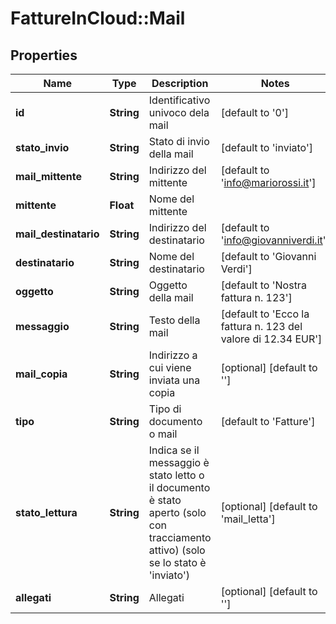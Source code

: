 # FattureInCloud::Mail

## Properties
Name | Type | Description | Notes
------------ | ------------- | ------------- | -------------
**id** | **String** | Identificativo univoco dela mail | [default to &#39;0&#39;]
**stato_invio** | **String** | Stato di invio della mail | [default to &#39;inviato&#39;]
**mail_mittente** | **String** | Indirizzo del mittente | [default to &#39;info@mariorossi.it&#39;]
**mittente** | **Float** | Nome del mittente | 
**mail_destinatario** | **String** | Indirizzo del destinatario | [default to &#39;info@giovanniverdi.it&#39;]
**destinatario** | **String** | Nome del destinatario | [default to &#39;Giovanni Verdi&#39;]
**oggetto** | **String** | Oggetto della mail | [default to &#39;Nostra fattura n. 123&#39;]
**messaggio** | **String** | Testo della mail | [default to &#39;Ecco la fattura n. 123 del valore di 12.34 EUR&#39;]
**mail_copia** | **String** | Indirizzo a cui viene inviata una copia | [optional] [default to &#39;&#39;]
**tipo** | **String** | Tipo di documento o mail | [default to &#39;Fatture&#39;]
**stato_lettura** | **String** | Indica se il messaggio è stato letto o il documento è stato aperto (solo con tracciamento attivo) (solo se lo stato è &#39;inviato&#39;) | [optional] [default to &#39;mail_letta&#39;]
**allegati** | **String** | Allegati | [optional] [default to &#39;&#39;]


